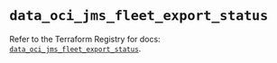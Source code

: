 # `data_oci_jms_fleet_export_status`

Refer to the Terraform Registry for docs: [`data_oci_jms_fleet_export_status`](https://registry.terraform.io/providers/oracle/oci/7.19.0/docs/data-sources/jms_fleet_export_status).
